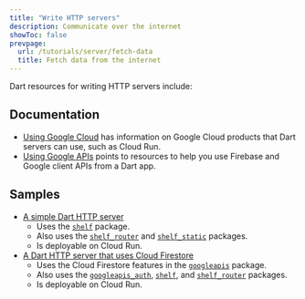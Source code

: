 ```yaml
---
title: "Write HTTP servers"
description: Communicate over the internet
showToc: false
prevpage:
  url: /tutorials/server/fetch-data
  title: Fetch data from the internet
---
```


Dart resources for writing HTTP servers include:

## Documentation

* [Using Google Cloud][] has information on Google Cloud products
  that Dart servers can use, such as Cloud Run.
* [Using Google APIs][] points to resources to help you
  use Firebase and Google client APIs from a Dart app.

## Samples

* [A simple Dart HTTP server][simple-sample]
  * Uses the [`shelf`][] package.
  * Also uses the [`shelf_router`][] and [`shelf_static`][] packages.
  * Is deployable on Cloud Run.
* [A Dart HTTP server that uses Cloud Firestore][cloud-sample]
  * Uses the Cloud Firestore features in the [`googleapis`][] package.
  * Also uses the [`googleapis_auth`][], [`shelf`][], and
    [`shelf_router`][] packages.
  * Is deployable on Cloud Run.

[cloud-sample]: {{site.repo.dart.samples}}/tree/main/server/google_apis
[`googleapis`]: {{site.pub-pkg}}/googleapis
[`googleapis_auth`]: {{site.pub-pkg}}/googleapis_auth
[`shelf`]: {{site.pub-pkg}}/shelf
[`shelf_router`]: {{site.pub-pkg}}/shelf_router
[`shelf_static`]: {{site.pub-pkg}}/shelf_static
[simple-sample]: {{site.repo.dart.samples}}/tree/main/server/simple
[Using Google APIs]: /resources/google-apis
[Using Google Cloud]: /server/google-cloud

